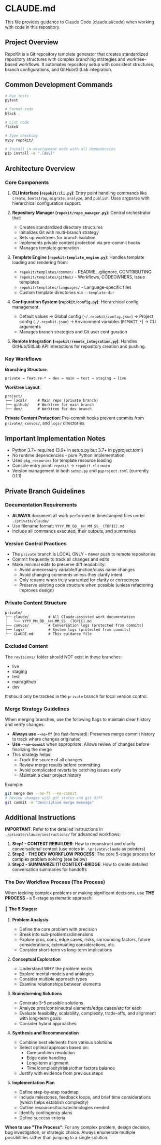 # CLAUDE.md

This file provides guidance to Claude Code (claude.ai/code) when working with code in this repository.

## Project Overview

RepoKit is a Git repository template generator that creates standardized repository structures with complex branching strategies and worktree-based workflows. It automates repository setup with consistent structures, branch configurations, and GitHub/GitLab integration.

## Common Development Commands

```bash
# Run tests
pytest

# Format code
black .

# Lint code
flake8

# Type checking
mypy repokit/

# Install in development mode with all dependencies
pip install -e ".[dev]"
```

## Architecture Overview

### Core Components

1. **CLI Interface (`repokit/cli.py`)**: Entry point handling commands like `create`, `bootstrap`, `migrate`, `analyze`, and `publish`. Uses argparse with hierarchical configuration support.

2. **Repository Manager (`repokit/repo_manager.py`)**: Central orchestrator that:
   - Creates standardized directory structures
   - Initializes Git with multi-branch strategy
   - Sets up worktrees for branch isolation
   - Implements private content protection via pre-commit hooks
   - Manages template generation

3. **Template Engine (`repokit/template_engine.py`)**: Handles template loading and rendering from:
   - `repokit/templates/common/` - README, .gitignore, CONTRIBUTING
   - `repokit/templates/github/` - Workflows, CODEOWNERS, issue templates
   - `repokit/templates/languages/` - Language-specific files
   - Custom template directories via `--template-dir`

4. **Configuration System (`repokit/config.py`)**: Hierarchical config management:
   - Default values → Global config (`~/.repokit/config.json`) → Project config (`./.repokit.json`) → Environment variables (`REPOKIT_*`) → CLI arguments
   - Manages branch strategies and Git user configuration

5. **Remote Integration (`repokit/remote_integration.py`)**: Handles GitHub/GitLab API interactions for repository creation and pushing.

### Key Workflows

**Branching Structure**:
```
private → feature-* → dev → main → test → staging → live
```

**Worktree Layout**:
```
project/
├── local/     # Main repo (private branch)
├── github/    # Worktree for main branch
└── dev/       # Worktree for dev branch
```

**Private Content Protection**: Pre-commit hooks prevent commits from `private/`, `convos/`, and `logs/` directories.

## Important Implementation Notes

- Python 3.7+ required (3.6+ in setup.py but 3.7+ in pyproject.toml)
- No runtime dependencies - pure Python implementation
- Uses `pkg_resources` for template resource loading
- Console entry point: `repokit` → `repokit.cli:main`
- Version management in both `setup.py` and `pyproject.toml` (currently 0.1.1)

## Private Branch Guidelines

### Documentation Requirements

- **ALWAYS** document all work performed in timestamped files under `./private/claude/`
- Use filename format: `YYYY_MM_DD__HH_MM_SS__(TOPIC).md`
- Include all commands executed, their outputs, and summaries

### Version Control Practices

- The `private` branch is LOCAL ONLY - never push to remote repositories
- Commit frequently to track all changes and edits
- Make minimal edits to preserve diff readability:
  - Avoid unnecessary variable/function/class name changes
  - Avoid changing comments unless they clarify intent
  - Only rename when truly warranted for clarity or correctness
  - Preserve existing code structure when possible (unless refactoring improves design)

### Private Content Structure

```
private/
├── claude/         # All Claude-assisted work documentation
│   └── YYYY_MM_DD__HH_MM_SS__(TOPIC).md
├── convos/         # Conversation logs (protected from commits)
├── logs/           # System logs (protected from commits)
└── CLAUDE.md       # This guidance file
```

### Excluded Content

The `revisions/` folder should NOT exist in these branches:
- live
- staging
- test
- main/github
- dev

It should only be tracked in the `private` branch for local version control.

### Merge Strategy Guidelines

When merging branches, use the following flags to maintain clear history and verify changes:

- **Always use `--no-ff`** (no fast-forward): Preserves merge commit history to track where changes originated
- **Use `--no-commit`** when appropriate: Allows review of changes before finalizing the merge
- This strategy helps:
  - Track the source of all changes
  - Review merge results before committing
  - Avoid complicated reverts by catching issues early
  - Maintain a clear project history

Example:
```bash
git merge dev --no-ff --no-commit
# Review changes with git status and git diff
git commit -m "Descriptive merge message"
```

## Additional Instructions

**IMPORTANT**: Refer to the detailed instructions in `./private/claude/instructions/` for advanced workflows:

1. **Step1 - CONTEXT REBUILDER**: How to reconstruct and clarify conversational context (use notes in `.\private\claude` as pointers)
2. **Step2 - THE DEV WORKFLOW PROCESS**: The core 5-stage process for complex problem solving (see below)
3. **Step3 - SUMMARIZE IT! CONTEXT-BRIDGE**: How to create detailed conversation summaries for handoffs

### The Dev Workflow Process (The Process)

When tackling complex problems or making significant decisions, use **THE PROCESS** - a 5-stage systematic approach:

#### 🔁 The 5 Stages:

1. **Problem Analysis**
   - Define the core problem with precision
   - Break into sub-problems/dimensions
   - Explore pros, cons, edge cases, risks, surrounding factors, future considerations, extenuating considerations, etc.
   - Consider short-term vs long-term implications

2. **Conceptual Exploration**
   - Understand WHY the problem exists
   - Explore mental models and analogies
   - Consider multiple approach types
   - Examine relationships between elements

3. **Brainstorming Solutions**
   - Generate 3-5 possible solutions
   - Analyze pros/cons/neutral elements/edge cases/etc for each
   - Evaluate feasibility, scalability, complexity, trade-offs, and alignment with long-term goals
   - Consider hybrid approaches

4. **Synthesis and Recommendation**
   - Combine best elements from various solutions
   - Select optimal approach based on:
     - Core problem resolution
     - Edge case handling
     - Long-term alignment
     - Time/complexity/risks/other factors balance
   - Justify with evidence from previous steps

5. **Implementation Plan**
   - Define step-by-step roadmap
   - Include milestones, feedback loops, and brief time considerations (which helps establish complexity)
   - Outline resources/tools/technologies needed
   - Identify contingency plans
   - Define success criteria

**When to use "The Process"**: For any complex problem, design decision, bug investigation, or strategic choice. Always enumerate multiple possibilities rather than jumping to a single solution.